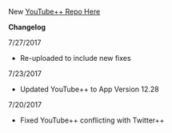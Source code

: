 New [YouTube++ Repo Here](https://github.com/JMccormick264/YouTubePP)

**Changelog**

7/27/2017

 - Re-uploaded to include new fixes

7/23/2017

 - Updated YouTube++ to App Version 12.28

7/20/2017

 - Fixed YouTube++ conflicting with Twitter++
